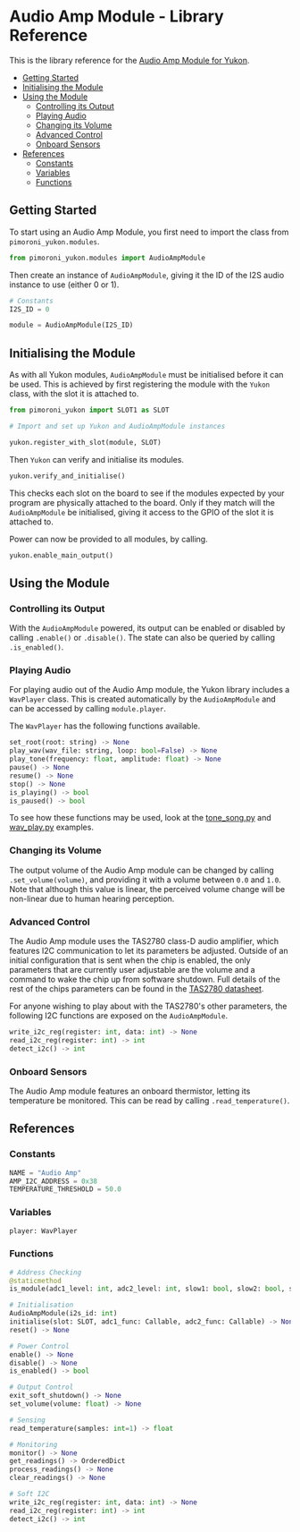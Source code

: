 # Audio Amp Module - Library Reference <!-- omit in toc -->

This is the library reference for the [Audio Amp Module for Yukon](https://pimoroni.com/yukon).

- [Getting Started](#getting-started)
- [Initialising the Module](#initialising-the-module)
- [Using the Module](#using-the-module)
  - [Controlling its Output](#controlling-its-output)
  - [Playing Audio](#playing-audio)
  - [Changing its Volume](#changing-its-volume)
  - [Advanced Control](#advanced-control)
  - [Onboard Sensors](#onboard-sensors)
- [References](#references)
  - [Constants](#constants)
  - [Variables](#variables)
  - [Functions](#functions)


## Getting Started

To start using an Audio Amp Module, you first need to import the class from `pimoroni_yukon.modules`.

```python
from pimoroni_yukon.modules import AudioAmpModule
```

Then create an instance of `AudioAmpModule`, giving it the ID of the I2S audio instance to use (either 0 or 1).

```python
# Constants
I2S_ID = 0

module = AudioAmpModule(I2S_ID)
```


## Initialising the Module

As with all Yukon modules, `AudioAmpModule` must be initialised before it can be used. This is achieved by first registering the module with the `Yukon` class, with the slot it is attached to.

```python
from pimoroni_yukon import SLOT1 as SLOT

# Import and set up Yukon and AudioAmpModule instances

yukon.register_with_slot(module, SLOT)
```

Then `Yukon` can verify and initialise its modules.

```python
yukon.verify_and_initialise()
```

This checks each slot on the board to see if the modules expected by your program are physically attached to the board. Only if they match will the `AudioAmpModule` be initialised, giving it access to the GPIO of the slot it is attached to.

Power can now be provided to all modules, by calling.

```python
yukon.enable_main_output()
```

## Using the Module

### Controlling its Output

With the `AudioAmpModule` powered, its output can be enabled or disabled by calling `.enable()` or `.disable()`. The state can also be queried by calling `.is_enabled()`.


### Playing Audio

For playing audio out of the Audio Amp module, the Yukon library includes a `WavPlayer` class. This is created automatically by the `AudioAmpModule` and can be accessed by calling `module.player`.

The `WavPlayer` has the following functions available.

```python
set_root(root: string) -> None
play_wav(wav_file: string, loop: bool=False) -> None
play_tone(frequency: float, amplitude: float) -> None
pause() -> None
resume() -> None
stop() -> None
is_playing() -> bool
is_paused() -> bool
```

To see how these functions may be used, look at the [tone_song.py](../../examples/modules/audio_amp/tone_song.py) and [wav_play.py](../../examples/modules/audio_amp/wav_play.py) examples.


### Changing its Volume

The output volume of the Audio Amp module can be changed by calling `.set_volume(volume)`, and providing it with a volume between `0.0` and `1.0`. Note that although this value is linear, the perceived volume change will be non-linear due to human hearing perception.


### Advanced Control

The Audio Amp module uses the TAS2780 class-D audio amplifier, which features I2C communication to let its parameters be adjusted. Outside of an initial configuration that is sent when the chip is enabled, the only parameters that are currently user adjustable are the volume and a command to wake the chip up from software shutdown. Full details of the rest of the chips parameters can be found in the [TAS2780 datasheet](https://www.ti.com/lit/ds/symlink/tas2780.pdf).

For anyone wishing to play about with the TAS2780's other parameters, the following I2C functions are exposed on the `AudioAmpModule`.

```python
write_i2c_reg(register: int, data: int) -> None
read_i2c_reg(register: int) -> int
detect_i2c() -> int
```

### Onboard Sensors

The Audio Amp module features an onboard thermistor, letting its temperature be monitored. This can be read by calling `.read_temperature()`.


## References

### Constants

```python
NAME = "Audio Amp"
AMP_I2C_ADDRESS = 0x38
TEMPERATURE_THRESHOLD = 50.0
```

### Variables

```python
player: WavPlayer
```

### Functions

```python
# Address Checking
@staticmethod
is_module(adc1_level: int, adc2_level: int, slow1: bool, slow2: bool, slow3: bool) -> bool

# Initialisation
AudioAmpModule(i2s_id: int)
initialise(slot: SLOT, adc1_func: Callable, adc2_func: Callable) -> None
reset() -> None

# Power Control
enable() -> None
disable() -> None
is_enabled() -> bool

# Output Control
exit_soft_shutdown() -> None
set_volume(volume: float) -> None

# Sensing
read_temperature(samples: int=1) -> float

# Monitoring
monitor() -> None
get_readings() -> OrderedDict
process_readings() -> None
clear_readings() -> None

# Soft I2C
write_i2c_reg(register: int, data: int) -> None
read_i2c_reg(register: int) -> int
detect_i2c() -> int
```
